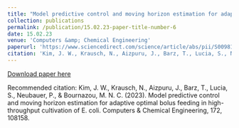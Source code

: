 ```yaml
---
title: "Model predictive control and moving horizon estimation for adaptive optimal bolus feeding in high-throughput cultivation of E. coli"
collection: publications
permalink: /publication/15.02.23-paper-title-number-6
date: 15.02.23
venue: 'Computers &amp; Chemical Engineering'
paperurl: 'https://www.sciencedirect.com/science/article/abs/pii/S0098135423000273'
citation: 'Kim, J. W., Krausch, N., Aizpuru, J., Barz, T., Lucia, S., Neubauer, P., &amp; Bournazou, M. N. C. (2023). Model predictive control and moving horizon estimation for adaptive optimal bolus feeding in high-throughput cultivation of E. coli. Computers &amp; Chemical Engineering, 172, 108158.'
---
```

[Download paper here](https://www.sciencedirect.com/science/article/abs/pii/S0098135423000273)

Recommended citation: Kim, J. W., Krausch, N., Aizpuru, J., Barz, T., Lucia, S., Neubauer, P., & Bournazou, M. N. C. (2023). Model predictive control and moving horizon estimation for adaptive optimal bolus feeding in high-throughput cultivation of E. coli. Computers & Chemical Engineering, 172, 108158.